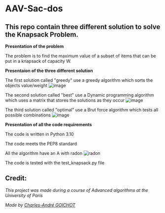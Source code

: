 # AAV-Sac-dos
## This repo contain three different solution to solve the Knapsack Problem.

**Presentation of the problem**

The problem is to find the maximum value of a subset of items that can be put in a knapsack of capacity W.

**Presentaion of the three different solution**

The first solution called "greedy" use a greedy algorithm which sorts the objects value/weight 
![image](https://user-images.githubusercontent.com/62403530/147815791-85d991cc-0ec8-4c06-98b4-be56aed6a637.png)

The second solution called "best" use a Dynamic programming algorithm which uses a matrix that stores the solutions as they occur
![image](https://user-images.githubusercontent.com/62403530/147815810-14dae40f-af85-4d7f-8595-37af32bf7bb4.png)

The third solution called "optimal" use a Brut force algorithm which tests all possible combinations
![image](https://user-images.githubusercontent.com/62403530/147815825-40e8a078-176e-4bce-99f1-c38d10d0a700.png)

**Presentation of all the code requirements**

The code is written in Python 3.10

The code meets the PEP8 standard

All the algorithm have an A with radon 
![radon](https://user-images.githubusercontent.com/62403530/147815857-0af7b6dd-8e69-48bf-b463-2e9d9eb2ae02.png)

The code is tested with the test_knapsack.py file

## Credit:

*This project was made during a course of Advanced algorithms at the University of Paris*

*Made by [Charles-André GOICHOT](https://www.linkedin.com/in/charles-andré-goichot)*